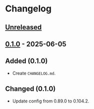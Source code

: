 # Changelog

## [Unreleased]

## [0.1.0] - 2025-06-05

## Added (0.1.0)

- Create `CHANGELOG.md`.

## Changed (0.1.0)

- Update config from 0.89.0 to 0.104.2.

[unreleased]: https://github.com/olivierlacan/keep-a-changelog/compare/v0.1.0...HEAD
[0.1.0]: https://github.com/SetsuikiHyoryu/nushell-windows/releases/tag/v0.1.0
